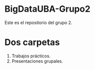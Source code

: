 # BigDataUBA-Grupo2
Este es el repositorio del grupo 2.
# Dos carpetas
1) Trabajos prácticos.
2) Presentaciones grupales.
